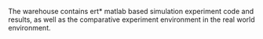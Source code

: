 The warehouse contains ert* matlab based simulation experiment code and results, as well as the comparative experiment environment in the real world environment.
